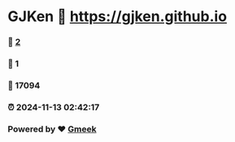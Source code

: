 # GJKen :link: https://gjken.github.io 
### :page_facing_up: [2](https://gjken.github.io/tag.html) 
### :speech_balloon: 1 
### :hibiscus: 17094 
### :alarm_clock: 2024-11-13 02:42:17 
### Powered by :heart: [Gmeek](https://github.com/Meekdai/Gmeek)
